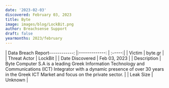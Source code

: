 ```yaml
---
date: '2023-02-03'
discovered: February 03, 2023
title: Byte
image: images/blog/LockBit.png
author: Breachsense Support
draft: false
yearmonths: 2023/february
---
```


| Data Breach Report------------:     |:-------------:    | :-----:|
| Victim      | byte.gr      | 
| Threat Actor      | LockBit      | 
| Date Discovered      | Feb 03, 2023      | 
| Description      | Byte Computer S.A is a leading Greek Information Technology and Communications (ICT) Integrator with a dynamic presence of over 30 years in the Greek ICT Market and focus on the private sector.      | 
| Leak Size      | Unknown      | 

